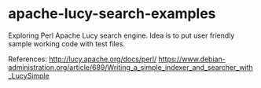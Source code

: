 # apache-lucy-search-examples
Exploring Perl Apache Lucy search engine. Idea is to put user friendly sample working code with test files. 


References:
http://lucy.apache.org/docs/perl/
https://www.debian-administration.org/article/689/Writing_a_simple_indexer_and_searcher_with_LucySimple
